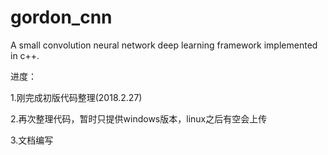 # gordon_cnn
A small convolution neural network deep learning framework implemented in c++.

进度：

1.刚完成初版代码整理(2018.2.27)

2.再次整理代码，暂时只提供windows版本，linux之后有空会上传

3.文档编写
